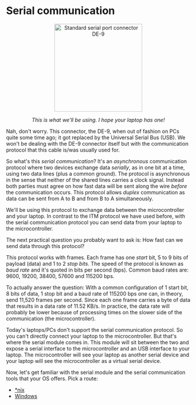 # Serial communication

<a href="https://en.wikipedia.org/wiki/File:Serial_port.jpg">
<p align="center">
<img height="240" title="Standard serial port connector DE-9" src="https://upload.wikimedia.org/wikipedia/commons/thumb/e/ea/Serial_port.jpg/800px-Serial_port.jpg">
</p>
</a>

<p align="center">
<em>This is what we'll be using. I hope your laptop has one!</em>
</p>

Nah, don't worry. This connector, the DE-9, when out of fashion on PCs quite some time ago; it got
replaced by the Universal Serial Bus (USB). We won't be dealing with the DE-9 connector itself but
with the communication protocol that this cable is/was usually used for.

So what's this *serial communication*? It's an *asynchronous* communication protocol where two
devices exchange data *serially*, as in one bit at a time, using two data lines (plus a common
ground). The protocol is asynchronous in the sense that neither of the shared lines carries a clock
signal. Instead both parties must agree on how fast data will be sent along the wire *before* the
communication occurs. This protocol allows *duplex* communication as data can be sent from A to B
and from B to A simultaneously.

We'll be using this protocol to exchange data between the microcontroller and your laptop. In
contrast to the ITM protocol we have used before, with the serial communication protocol you can
send data from your laptop to the microcontroller.

The next practical question you probably want to ask is: How fast can we send data through this
protocol?

This protocol works with frames. Each frame has one *start* bit, 5 to 9 bits of payload (data) and 1
to 2 *stop bits*. The speed of the protocol is known as *baud rate* and it's quoted in bits per
second (bps). Common baud rates are: 9600, 19200, 38400, 57600 and 115200 bps.

To actually answer the question: With a common configuration of 1 start bit, 8 bits of data, 1
stop bit and a baud rate of 115200 bps one can, in theory, send 11,520 frames per second. Since each
one frame carries a byte of data that results in a data rate of 11.52 KB/s. In practice, the data
rate will probably be lower because of processing times on the slower side of the communication (the
microcontroller).

Today's laptops/PCs don't support the serial communication protocol. So you can't directly connect
your laptop to the microcontroller. But that's where the serial module comes in. This module will
sit between the two and expose a serial interface to the microcontroller and an USB interface to
your laptop. The microcontroller will see your laptop as another serial device and your laptop
will see the microcontroller as a virtual serial device.

Now, let's get familiar with the serial module and the serial communication tools that your OS
offers. Pick a route:

- [*nix](10-serial-communication/nix-tooling.html)
- [Windows](10-serial-communication/windows-tooling.html)
